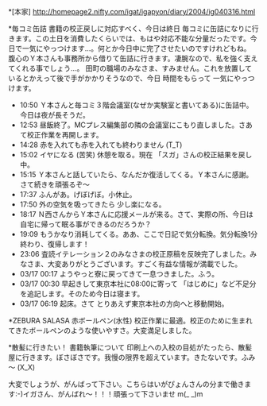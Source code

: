 *[本家]
http://homepage2.nifty.com/igat/igapyon/diary/2004/ig040316.html

*毎コミ缶詰
書籍の校正戻しに対応すべく、今日は終日 毎コミに缶詰になりに行きます。この土日を消費したくらいでは、もはや対応不能な分量だったです。今日で一気にやっつけます…。何とか今日中に完了させたいのですけれどもね。
腹心のＹ本さんも事務所から借りて缶詰に行きます。凄腕なので、私を強く支えてくれる事でしょう…。
田町の職場のみなさま、すみません。これを放置しているとかえって後で手がかかりそうなので、今日 時間をもらって 一気にやっつけます。 

* 10:50 Ｙ本さんと毎コミ３階会議室(なぜか実験室と書いてある)に缶詰中。今日は夜が長そうだ。
* 12:53 昼飯終了。MCプレス編集部の隣の会議室にこもり直しました。さあて校正作業を再開します。
* 14:28 赤を入れても赤を入れても終わりません (T_T)
* 15:02 イヤになる (苦笑) 休憩を取る。現在 「スガ」さんの校正結果を戻し中。
* 15:15 Ｙ本さんと話していたら、なんだか復活してくる。Ｙ本さんに感謝。さて続きを頑張るぞ～
* 17:37 ふんがあ。げぼげぼ。小休止。
* 17:50 外の空気を吸ってきたら 少し楽になる。
* 18:17 Ｎ西さんからＹ本さんに応援メールが来る。さて、実際の所、今日は自宅に帰って眠る事ができるのだろうか？
* 19:09 もうかなり消耗してくる。ああ、ここで日記で気分転換。気分転換1分終わり、復帰します！
* 23:06 査読イテレーション２のみなさまの校正原稿を反映完了しました。みなさま、大変ありがとうございます。すごく有益な情報が満載でした。
* 03/17 00:17 ようやっと寮に戻ってきて一息つきました。ふう。
* 03/17 00:30 早起きして東京本社に08:00に寄って 「はじめに」など不足分を追記します。そのため今日は寝ます。
* 03/17 06:19 起床。さて とりあえず東京本社の方向へと移動開始。

*ZEBURA SALASA 赤ボールペン(水性)
校正作業に最適。校正のために生まれてきたボールペンのような使いやすさ。大変満足しました。

*散髪に行きたい！
書籍執筆について 印刷上への入校の目処がたったら、散髪屋に行きます。ぼさぼさです。我慢の限界を超えています。きたないです。ふみ～ (X_X)

大変でしょうが、がんばって下さい。こちらはいがぴょんさんの分まで働きます:-)イガさん、がんばれ～！！！頑張って下さいませ m(_ _)m
